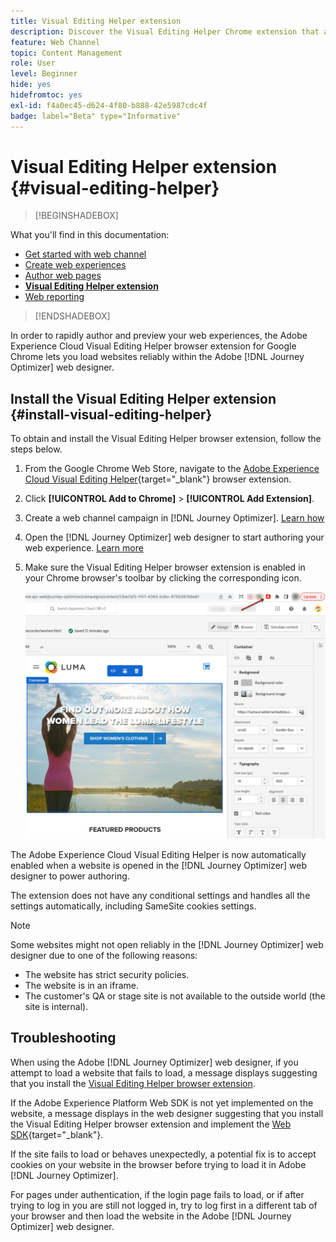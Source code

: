 ```yaml
---
title: Visual Editing Helper extension
description: Discover the Visual Editing Helper Chrome extension that allows you to author and preview web pages in Journey Optimizer
feature: Web Channel
topic: Content Management
role: User
level: Beginner
hide: yes
hidefromtoc: yes
exl-id: f4a0ec45-d624-4f80-b888-42e5987cdc4f
badge: label="Beta" type="Informative"
---
```

# Visual Editing Helper extension {#visual-editing-helper}

>[!BEGINSHADEBOX]

What you'll find in this documentation:

* [Get started with web channel](get-started-web.md)
* [Create web experiences](create-web.md)
* [Author web pages](author-web.md)
* **[Visual Editing Helper extension](visual-editing-helper.md)**
* [Web reporting](web-report.md)

>[!ENDSHADEBOX]

In order to rapidly author and preview your web experiences, the Adobe Experience Cloud Visual Editing Helper browser extension for Google Chrome lets you load websites reliably within the Adobe [!DNL Journey Optimizer] web designer.

## Install the Visual Editing Helper extension {#install-visual-editing-helper}

To obtain and install the Visual Editing Helper browser extension, follow the steps below.

1. From the Google Chrome Web Store, navigate to the [Adobe Experience Cloud Visual Editing Helper](https://chrome.google.com/webstore/detail/adobe-experience-cloud-vi/kgmjjkfjacffaebgpkpcllakjifppnca){target="_blank"} browser extension.

1. Click **[!UICONTROL Add to Chrome]** > **[!UICONTROL Add Extension]**.

1. Create a web channel campaign in [!DNL Journey Optimizer]. [Learn how](author-web.md#create-web-campaign)

1. Open the [!DNL Journey Optimizer] web designer to start authoring your web experience. [Learn more](author-web.md)

1. Make sure the Visual Editing Helper browser extension is enabled in your Chrome browser's toolbar by clicking the corresponding icon.

    ![](assets/web-visual-editing-extension.png)

The Adobe Experience Cloud Visual Editing Helper is now automatically enabled when a website is opened in the [!DNL Journey Optimizer] web designer to power authoring.

The extension does not have any conditional settings and handles all the settings automatically, including SameSite cookies settings.

>[!NOTE]
>
>Some websites might not open reliably in the [!DNL Journey Optimizer] web designer due to one of the following reasons:
>
> * The website has strict security policies.
> * The website is in an iframe.
> * The customer's QA or stage site is not available to the outside world (the site is internal).

## Troubleshooting

When using the Adobe [!DNL Journey Optimizer] web designer, if you attempt to load a website that fails to load, a message displays suggesting that you install the [Visual Editing Helper browser extension](#install-visual-editing-helper).

If the Adobe Experience Platform Web SDK is not yet implemented on the website, a message displays in the web designer suggesting that you install the Visual Editing Helper browser extension and implement the [Web SDK](https://experienceleague.adobe.com/docs/platform-learn/implement-web-sdk/overview.html){target="_blank"}.

If the site fails to load or behaves unexpectedly, a potential fix is to accept cookies on your website in the browser before trying to load it in Adobe [!DNL Journey Optimizer].

For pages under authentication, if the login page fails to load, or if after trying to log in you are still not logged in, try to log first in a different tab of your browser and then load the website in the Adobe [!DNL Journey Optimizer] web designer.
